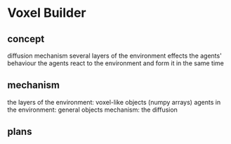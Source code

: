 # Voxel Builder

## concept

diffusion mechanism
several layers of the environment effects the agents' behaviour
the agents react to the environment and form it in the same time

## mechanism

the layers of the environment: voxel-like objects (numpy arrays)
agents in the environment: general objects
mechanism: the diffusion

## plans
